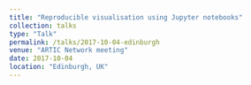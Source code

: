 ```yaml
---
title: "Reproducible visualisation using Jupyter notebooks"
collection: talks
type: "Talk"
permalink: /talks/2017-10-04-edinburgh
venue: "ARTIC Network meeting"
date: 2017-10-04
location: "Edinburgh, UK"
---
```

